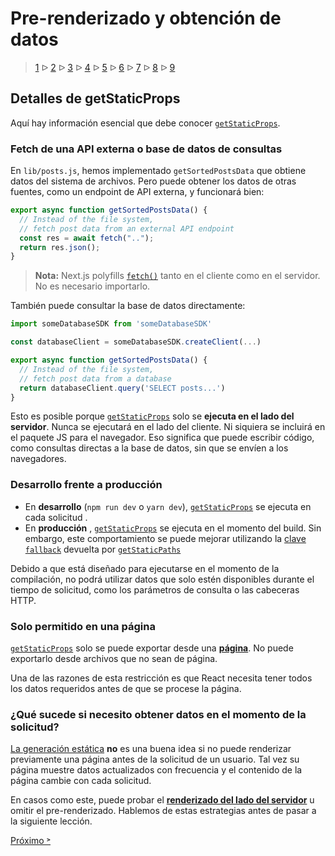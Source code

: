 # Pre-renderizado y obtención de datos

> [1](./1.md) &#5125; [2](./2.md) &#5125; [3](./3.md) &#5125; [4](./4.md) &#5125; [5](./5.md) &#5125; [6](./6.md) &#5125; [7](./7.md) &#5125; [8](./8.md) &#5125; [9](./9.md)

## Detalles de getStaticProps

Aquí hay información esencial que debe conocer [`getStaticProps`](https://nextjs.org/docs/basic-features/data-fetching#getstaticprops-static-generation).

### Fetch de una API externa o base de datos de consultas

En `lib/posts.js`, hemos implementado `getSortedPostsData` que obtiene datos del sistema de archivos. Pero puede obtener los datos de otras fuentes, como un endpoint de API externa, y funcionará bien:

```jsx
export async function getSortedPostsData() {
  // Instead of the file system,
  // fetch post data from an external API endpoint
  const res = await fetch("..");
  return res.json();
}
```

> **Nota:** Next.js polyfills [`fetch()`](https://nextjs.org/docs/basic-features/supported-browsers-features) tanto en el cliente como en el servidor. No es necesario importarlo.

También puede consultar la base de datos directamente:

```jsx
import someDatabaseSDK from 'someDatabaseSDK'

const databaseClient = someDatabaseSDK.createClient(...)

export async function getSortedPostsData() {
  // Instead of the file system,
  // fetch post data from a database
  return databaseClient.query('SELECT posts...')
}
```

Esto es posible porque [`getStaticProps`](https://nextjs.org/docs/basic-features/data-fetching#getstaticprops-static-generation) solo se **ejecuta en el lado del servidor**. Nunca se ejecutará en el lado del cliente. Ni siquiera se incluirá en el paquete JS para el navegador. Eso significa que puede escribir código, como consultas directas a la base de datos, sin que se envíen a los navegadores.

### Desarrollo frente a producción

- En **desarrollo** (`npm run dev` o `yarn dev`), [`getStaticProps`](https://nextjs.org/docs/basic-features/data-fetching#getstaticprops-static-generation) se ejecuta en cada solicitud .
- En **producción** , [`getStaticProps`](https://nextjs.org/docs/basic-features/data-fetching#getstaticprops-static-generation) se ejecuta en el momento del build. Sin embargo, este comportamiento se puede mejorar utilizando la [clave `fallback`](https://nextjs.org/docs/basic-features/data-fetching#the-fallback-key-required) devuelta por [`getStaticPaths`](https://nextjs.org/docs/basic-features/data-fetching#getstaticpaths-static-generation)

Debido a que está diseñado para ejecutarse en el momento de la compilación, no podrá utilizar datos que solo estén disponibles durante el tiempo de solicitud, como los parámetros de consulta o las cabeceras HTTP.

### Solo permitido en una página

[`getStaticProps`](https://nextjs.org/docs/basic-features/data-fetching#getstaticprops-static-generation) solo se puede exportar desde una [**página**](https://nextjs.org/docs/basic-features/pages). No puede exportarlo desde archivos que no sean de página.

Una de las razones de esta restricción es que React necesita tener todos los datos requeridos antes de que se procese la página.

### ¿Qué sucede si necesito obtener datos en el momento de la solicitud?

[La generación estática](https://nextjs.org/docs/basic-features/pages#static-generation-recommended) **no** es una buena idea si no puede renderizar previamente una página antes de la solicitud de un usuario. Tal vez su página muestre datos actualizados con frecuencia y el contenido de la página cambie con cada solicitud.

En casos como este, puede probar el [**renderizado del lado del servidor**](https://nextjs.org/docs/basic-features/pages#server-side-rendering) u omitir el pre-renderizado. Hablemos de estas estrategias antes de pasar a la siguiente lección.

[Próximo &#707;](./9.md)
